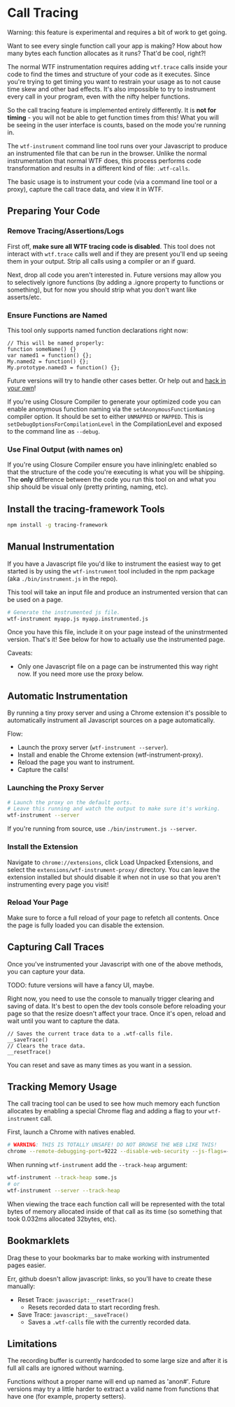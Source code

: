 # Call Tracing

Warning: this feature is experimental and requires a bit of work to get going.

Want to see every single function call your app is making? How about how many
bytes each function allocates as it runs? That'd be cool, right?!

The normal WTF instrumentation requires adding `wtf.trace` calls inside your
code to find the times and structure of your code as it executes. Since you're
trying to get timing you want to restrain your usage as to not cause time skew
and other bad effects. It's also impossible to try to instrument every call in
your program, even with the nifty helper functions.

So the call tracing feature is implemented entirely differently. It is **not for
timing** - you will not be able to get function times from this! What you will
be seeing in the user interface is counts, based on the mode you're running in.

The `wtf-instrument` command line tool runs over your Javascript to produce
an instrumented file that can be run in the browser. Unlike the normal
instrumentation that normal WTF does, this process performs code transformation
and results in a different kind of file: `.wtf-calls`.

The basic usage is to instrument your code (via a command line tool or a proxy),
capture the call trace data, and view it in WTF.

## Preparing Your Code

### Remove Tracing/Assertions/Logs

First off, **make sure all WTF tracing code is disabled**. This tool does not
interact with `wtf.trace` calls well and if they are present you'll end up
seeing them in your output. Strip all calls using a compiler or an if guard.

Next, drop all code you aren't interested in. Future versions may allow you to
selectively ignore functions (by adding a .ignore property to functions or
something), but for now you should strip what you don't want like asserts/etc.

### Ensure Functions are Named

This tool only supports named function declarations right now:

```
// This will be named properly:
function someName() {}
var named1 = function() {};
My.named2 = function() {};
My.prototype.named3 = function() {};
```

Future versions will try to handle other cases better. Or help out and [hack in
your own](https://github.com/google/tracing-framework/blob/master/bin/instrument.js#L131)!

If you're using Closure Compiler to generate your optimized code you can enable
anonymous function naming via the `setAnonymousFunctionNaming` compiler option.
It should be set to either `UNMAPPED` or `MAPPED`. This is
`setDebugOptionsForCompilationLevel` in the CompilationLevel and exposed to the
command line as `--debug`.

### Use Final Output (with names on)

If you're using Closure Compiler ensure you have inlining/etc enabled so that
the structure of the code you're executing is what you will be shipping. The
**only** difference between the code you run this tool on and what you ship
should be visual only (pretty printing, naming, etc).

## Install the tracing-framework Tools

```bash
npm install -g tracing-framework
```

## Manual Instrumentation

If you have a Javascript file you'd like to instrument the easiest way to get
started is by using the `wtf-instrument` tool included in the npm package
(aka `./bin/instrument.js` in the repo).

This tool will take an input file and produce an instrumented version that can
be used on a page.

```bash
# Generate the instrumented js file.
wtf-instrument myapp.js myapp.instrumented.js
```

Once you have this file, include it on your page instead of the uninstrmented
version. That's it! See below for how to actually use the instrumented page.

Caveats:

* Only one Javascript file on a page can be instrumented this way right now. If
you need more use the proxy below.

## Automatic Instrumentation

By running a tiny proxy server and using a Chrome extension it's possible to
automatically instrument all Javascript sources on a page automatically.

Flow:

* Launch the proxy server (`wtf-instrument --server`).
* Install and enable the Chrome extension (wtf-instrument-proxy).
* Reload the page you want to instrument.
* Capture the calls!

### Launching the Proxy Server

```bash
# Launch the proxy on the default ports.
# Leave this running and watch the output to make sure it's working.
wtf-instrument --server
```

If you're running from source, use `./bin/instrument.js --server`.

### Install the Extension

Navigate to `chrome://extensions`, click Load Unpacked Extensions, and select
the `extensions/wtf-instrument-proxy/` directory. You can leave the extension
installed but should disable it when not in use so that you aren't instrumenting
every page you visit!

### Reload Your Page

Make sure to force a full reload of your page to refetch all contents. Once the
page is fully loaded you can disable the extension.

## Capturing Call Traces

Once you've instrumented your Javascript with one of the above methods, you can
capture your data.

TODO: future versions will have a fancy UI, maybe.

Right now, you need to use the console to manually trigger clearing and saving
of data. It's best to open the dev tools console before reloading your page so
that the resize doesn't affect your trace. Once it's open, reload and wait until
you want to capture the data.

```
// Saves the current trace data to a .wtf-calls file.
__saveTrace()
// Clears the trace data.
__resetTrace()
```

You can reset and save as many times as you want in a session.

## Tracking Memory Usage

The call tracing tool can be used to see how much memory each function
allocates by enabling a special Chrome flag and adding a flag to your
`wtf-instrument` call.

First, launch a Chrome with natives enabled.

```bash
# WARNING: THIS IS TOTALLY UNSAFE! DO NOT BROWSE THE WEB LIKE THIS!
chrome --remote-debugging-port=9222 --disable-web-security --js-flags=--allow-natives-syntax
```

When running `wtf-instrument` add the `--track-heap` argument:

```bash
wtf-instrument --track-heap some.js
# or
wtf-instrument --server --track-heap
```

When viewing the trace each function call will be represented with the total
bytes of memory allocated inside of that call as its time (so something that
took 0.032ms allocated 32bytes, etc).

## Bookmarklets

Drag these to your bookmarks bar to make working with instrumented pages easier.

Err, github doesn't allow javascript: links, so you'll have to create these
manually:

* Reset Trace: `javascript:__resetTrace()`
  * Resets recorded data to start recording fresh.
* Save Trace: `javascript:__saveTrace()`
  * Saves a `.wtf-calls` file with the currently recorded data.

## Limitations

The recording buffer is currently hardcoded to some large size and after it is
full all calls are ignored without warning.

Functions without a proper name will end up named as 'anon#'. Future versions
may try a little harder to extract a valid name from functions that have one
(for example, property setters).
